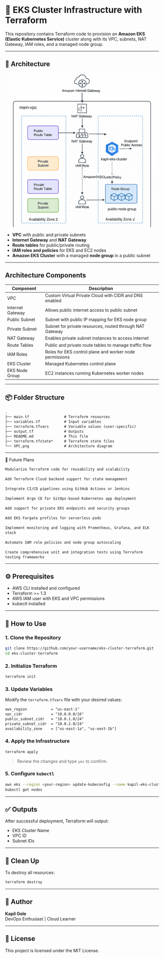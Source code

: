 # 🚀 EKS Cluster Infrastructure with Terraform

This repository contains Terraform code to provision an **Amazon EKS (Elastic Kubernetes Service)** cluster along with its VPC, subnets, NAT Gateway, IAM roles, and a managed node group.

---

## 📐 Architecture

![VPC Architecture](VPC.png)

- **VPC** with public and private subnets  
- **Internet Gateway** and **NAT Gateway**  
- **Route tables** for public/private routing  
- **IAM roles and policies** for EKS and EC2 nodes  
- **Amazon EKS Cluster** with a managed **node group** in a public subnet  

---

## Architecture Components

| Component            | Description                                             |
|----------------------|---------------------------------------------------------|
| VPC                  | Custom Virtual Private Cloud with CIDR and DNS enabled  |
| Internet Gateway     | Allows public internet access to public subnet          |
| Public Subnet        | Subnet with public IP mapping for EKS node group        |
| Private Subnet       | Subnet for private resources, routed through NAT Gateway|
| NAT Gateway          | Enables private subnet instances to access internet     |
| Route Tables         | Public and private route tables to manage traffic flow  |
| IAM Roles            | Roles for EKS control plane and worker node permissions |
| EKS Cluster          | Managed Kubernetes control plane                         |
| EKS Node Group       | EC2 instances running Kubernetes worker nodes           |

---

## 📦 Folder Structure

```
.
├── main.tf                # Terraform resources
├── variables.tf           # Input variables
├── terraform.tfvars       # Variable values (user-specific)
├── output.tf              # Outputs
├── README.md              # This file
├── terraform.tfstate*     # Terraform state files
└── VPC.png                # Architecture diagram
```

---

🚧 Future Plans

    Modularize Terraform code for reusability and scalability

    Add Terraform Cloud backend support for state management

    Integrate CI/CD pipelines using GitHub Actions or Jenkins

    Implement Argo CD for GitOps-based Kubernetes app deployment

    Add support for private EKS endpoints and security groups

    Add EKS Fargate profiles for serverless pods

    Implement monitoring and logging with Prometheus, Grafana, and ELK stack

    Automate IAM role policies and node group autoscaling

    Create comprehensive unit and integration tests using Terraform testing frameworks

---

## ⚙️ Prerequisites

- AWS CLI installed and configured  
- Terraform >= 1.3  
- AWS IAM user with EKS and VPC permissions  
- kubectl installed  

---

## 🔧 How to Use

### 1. Clone the Repository

```bash
git clone https://github.com/your-username/eks-cluster-terraform.git
cd eks-cluster-terraform
```

### 2. Initialize Terraform

```bash
terraform init
```

### 3. Update Variables

Modify the `terraform.tfvars` file with your desired values:

```hcl
aws_region           = "us-east-1"
vpc_cidr             = "10.0.0.0/16"
public_subnet_cidr   = "10.0.1.0/24"
private_subnet_cidr  = "10.0.2.0/24"
availability_zone    = ["us-east-1a", "us-east-1b"]
```

### 4. Apply the Infrastructure

```bash
terraform apply
```

> Review the changes and type `yes` to confirm.

### 5. Configure `kubectl`

```bash
aws eks --region <your-region> update-kubeconfig --name kapil-eks-cluster
kubectl get nodes
```

---

## ✅ Outputs

After successful deployment, Terraform will output:

- EKS Cluster Name  
- VPC ID  
- Subnet IDs  

---

## 🧹 Clean Up

To destroy all resources:

```bash
terraform destroy
```

---

## 🧠 Author

**Kapil Gole**  
DevOps Enthusiast | Cloud Learner

---

## 📄 License

This project is licensed under the MIT License.
